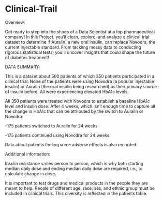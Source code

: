 # Clinical-Trail
Overview:

Get ready to step into the shoes of a Data Scientist at a top pharmaceutical company! In this Project, you’ll clean, explore, and analyze a clinical trial dataset to determine if Auralin, a new oral insulin, can replace Novodra, the current injectable standard. From tackling messy data to conducting rigorous statistical tests, you'll uncover insights that could shape the future of diabetes treatment!

DATA SUMMARY:

This is a dataset about 500 patients of which 350 patients participated in a clinical trial. None of the patients were using Novodra (a popular injectable insulin) or Auralin (the oral insulin being researched) as their primary source of insulin before. All were experiencing elevated HbA1c levels.

All 350 patients were treated with Novodra to establish a baseline HbA1c level and insulin dose. After 4 weeks, which isn’t enough time to capture all the change in HbA1c that can be attributed by the switch to Auralin or Novodra:

  -175 patients switched to Auralin for 24 weeks
  
  -175 patients continued using Novodra for 24 weeks
  
Data about patients feeling some adverse effects is also recorded.

Additional information:

Insulin resistance varies person to person, which is why both starting median daily dose and ending median daily dose are required, i.e., to calculate change in dose.

It is important to test drugs and medical products in the people they are meant to help. People of different age, race, sex, and ethnic group must be included in clinical trials. This diversity is reflected in the patients table.
